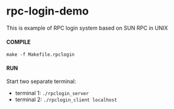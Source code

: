 # rpc-login-demo
This is example of RPC login system based on SUN RPC in UNIX

#### COMPILE
`make -f Makefile.rpclogin`

#### RUN
Start two separate terminal:

* terminal 1:  `./rpclogin_server`
* terminal 2:  `./rpclogin_client localhost`
  
